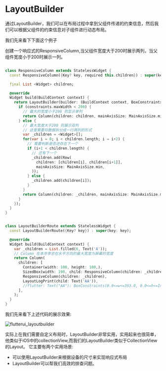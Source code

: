 # LayoutBuilder

通过LayoutBuilder，我们可以在布局过程中拿到父组件传递的约束信息，然后我们可以根据父组件的约束信息对子组件进行动态布局。

我们先来看下下面这个例子

创建一个响应式的ResponsiveColumn,当父组件宽度大于200时展示两列，当父组件宽度小于200时展示一列。

```dart

class ResponsiveColumn extends StatelessWidget {
  const ResponsiveColumn({Key? key, required this.children}) : super(key: key);

  final List <Widget> children;

  @override
  Widget build(BuildContext context) {
    return LayoutBuilder(builder: (BuildContext context, BoxConstraints constraints) {
      if (constraints.maxWidth < 200) {
        // 最大的宽度小于200 则显示单列
        return Column(children: children, mainAxisSize: MainAxisSize.min,);
      } else {
        // 最大宽度大于200 则展示双列
        // 这里需要将数据拆分成一行两列的形式
        var _children = <Widget>[];
        for(var i = 0; i < children.length; i = i+2) {
          // 需要判断是否还存在下一个
          if (i+1 < children.length) {
            // 还有下一个
            _children.add(Row(
              children: [children[i], children[i+1]],
              mainAxisSize: MainAxisSize.min,
            ));
          } else {
            _children.add(children[i]);
          }
        }
        return Column(children: _children, mainAxisSize: MainAxisSize.min,);
      }
    });
  }
}


class LayoutBuilderRoute extends StatelessWidget {
  const LayoutBuilderRoute({Key? key}) : super(key: key);

  @override
  Widget build(BuildContext context) {
    var _children = List.filled(6, Text('A'));
    // Column 在本市李忠在水平方向的最大宽度为屏幕的宽度
    return Column(
      children: [
        Container(width: 100, height: 100,),
        SizedBox(width: 190, child: ResponsiveColumn(children: _children,),),
        ResponsiveColumn(children: _children),
        LayoutLogPrint(child: Text('AA')), 
		//flutter: Text("AA"): BoxConstraints(0.0<=w<=393.0, 0.0<=h<=Infinity)
      ],
    );
  }
}
```

我们先来看下上述代码的展示效果:

![flutterui_layoutbuilder]()

实际上在我们需要自定义布局时，LayoutBuilder非常实用，实用起来也很简单，他类似于iOS中的collectionView,而我们的LayoutBuilder类似于CollectionView的Layout。 它主要有两个实用场景:

- 可以使用LayoutBuilder来根据设备的尺寸来实现响应式布局
- LayoutBuilder可以帮我们高效的排查问题。